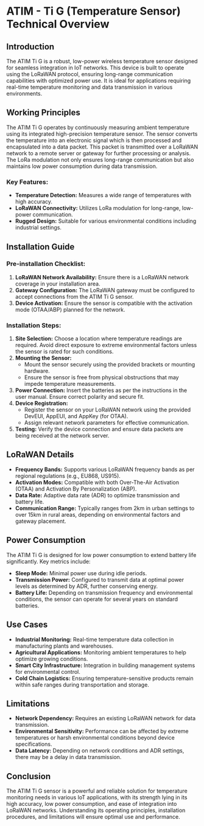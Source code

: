 # ATIM - Ti G (Temperature Sensor) Technical Overview

## Introduction

The ATIM Ti G is a robust, low-power wireless temperature sensor designed for seamless integration in IoT networks. This device is built to operate using the LoRaWAN protocol, ensuring long-range communication capabilities with optimized power use. It is ideal for applications requiring real-time temperature monitoring and data transmission in various environments.

## Working Principles

The ATIM Ti G operates by continuously measuring ambient temperature using its integrated high-precision temperature sensor. The sensor converts the temperature into an electronic signal which is then processed and encapsulated into a data packet. This packet is transmitted over a LoRaWAN network to a remote server or gateway for further processing or analysis. The LoRa modulation not only ensures long-range communication but also maintains low power consumption during data transmission.

### Key Features:
- **Temperature Detection:** Measures a wide range of temperatures with high accuracy.
- **LoRaWAN Connectivity:** Utilizes LoRa modulation for long-range, low-power communication.
- **Rugged Design:** Suitable for various environmental conditions including industrial settings.

## Installation Guide

### Pre-installation Checklist:
1. **LoRaWAN Network Availability:** Ensure there is a LoRaWAN network coverage in your installation area.
2. **Gateway Configuration:** The LoRaWAN gateway must be configured to accept connections from the ATIM Ti G sensor.
3. **Device Activation:** Ensure the sensor is compatible with the activation mode (OTAA/ABP) planned for the network.

### Installation Steps:
1. **Site Selection:** Choose a location where temperature readings are required. Avoid direct exposure to extreme environmental factors unless the sensor is rated for such conditions.
2. **Mounting the Sensor:**
   - Mount the sensor securely using the provided brackets or mounting hardware.
   - Ensure the sensor is free from physical obstructions that may impede temperature measurements.
3. **Power Connection:** Insert the batteries as per the instructions in the user manual. Ensure correct polarity and secure fit.
4. **Device Registration:**
   - Register the sensor on your LoRaWAN network using the provided DevEUI, AppEUI, and AppKey (for OTAA).
   - Assign relevant network parameters for effective communication.
5. **Testing:** Verify the device connection and ensure data packets are being received at the network server.

## LoRaWAN Details

- **Frequency Bands:** Supports various LoRaWAN frequency bands as per regional regulations (e.g., EU868, US915).
- **Activation Modes:** Compatible with both Over-The-Air Activation (OTAA) and Activation By Personalization (ABP).
- **Data Rate:** Adaptive data rate (ADR) to optimize transmission and battery life.
- **Communication Range:** Typically ranges from 2km in urban settings to over 15km in rural areas, depending on environmental factors and gateway placement.

## Power Consumption

The ATIM Ti G is designed for low power consumption to extend battery life significantly. Key metrics include:
- **Sleep Mode:** Minimal power use during idle periods.
- **Transmission Power:** Configured to transmit data at optimal power levels as determined by ADR, further conserving energy.
- **Battery Life:** Depending on transmission frequency and environmental conditions, the sensor can operate for several years on standard batteries.

## Use Cases

- **Industrial Monitoring:** Real-time temperature data collection in manufacturing plants and warehouses.
- **Agricultural Applications:** Monitoring ambient temperatures to help optimize growing conditions.
- **Smart City Infrastructure:** Integration in building management systems for environmental control.
- **Cold Chain Logistics:** Ensuring temperature-sensitive products remain within safe ranges during transportation and storage.

## Limitations

- **Network Dependency:** Requires an existing LoRaWAN network for data transmission.
- **Environmental Sensitivity:** Performance can be affected by extreme temperatures or harsh environmental conditions beyond device specifications.
- **Data Latency:** Depending on network conditions and ADR settings, there may be a delay in data transmission.

## Conclusion

The ATIM Ti G sensor is a powerful and reliable solution for temperature monitoring needs in various IoT applications, with its strength lying in its high accuracy, low power consumption, and ease of integration into LoRaWAN networks. Understanding its operating principles, installation procedures, and limitations will ensure optimal use and performance.